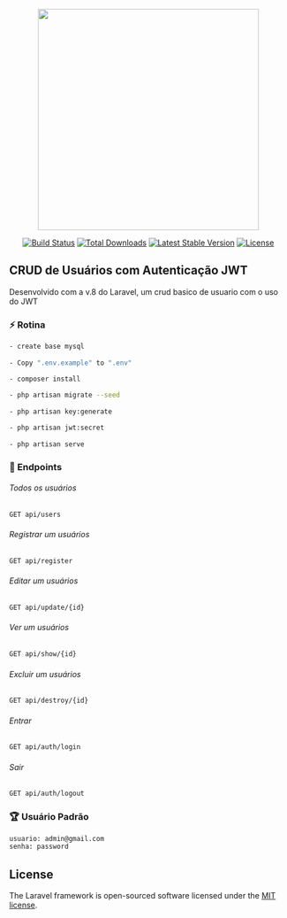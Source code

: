 <p align="center"><a href="https://laravel.com" target="_blank"><img src="https://raw.githubusercontent.com/laravel/art/master/logo-lockup/5%20SVG/2%20CMYK/1%20Full%20Color/laravel-logolockup-cmyk-red.svg" width="400"></a></p>

<p align="center">
<a href="https://travis-ci.org/laravel/framework"><img src="https://travis-ci.org/laravel/framework.svg" alt="Build Status"></a>
<a href="https://packagist.org/packages/laravel/framework"><img src="https://img.shields.io/packagist/dt/laravel/framework" alt="Total Downloads"></a>
<a href="https://packagist.org/packages/laravel/framework"><img src="https://img.shields.io/packagist/v/laravel/framework" alt="Latest Stable Version"></a>
<a href="https://packagist.org/packages/laravel/framework"><img src="https://img.shields.io/packagist/l/laravel/framework" alt="License"></a>
</p>

## CRUD de Usuários com Autenticação JWT

Desenvolvido com a v.8 do Laravel, um crud basico de usuario com o uso do JWT

### :zap: Rotina
``` Bash
- create base mysql 
    
- Copy ".env.example" to ".env"

- composer install
    
- php artisan migrate --seed
  
- php artisan key:generate

- php artisan jwt:secret
    
- php artisan serve
```

### :dart: Endpoints
<h6>Todos os usuários</h6>

``` Bash
GET api/users
```
<h6>Registrar um usuários</h6>

``` Bash
GET api/register
```
<h6>Editar um usuários</h6>

``` Bash
GET api/update/{id}
```
<h6>Ver um usuários</h6>

``` Bash
GET api/show/{id}
```
<h6>Excluir um usuários</h6>

``` Bash
GET api/destroy/{id}
```
<h6>Entrar</h6>

``` Bash
GET api/auth/login
```
<h6>Sair</h6>

``` Bash
GET api/auth/logout
```

### :trophy: Usuário Padrão
``` Bash
usuario: admin@gmail.com
senha: password
```
## License

The Laravel framework is open-sourced software licensed under the [MIT license](https://opensource.org/licenses/MIT).
